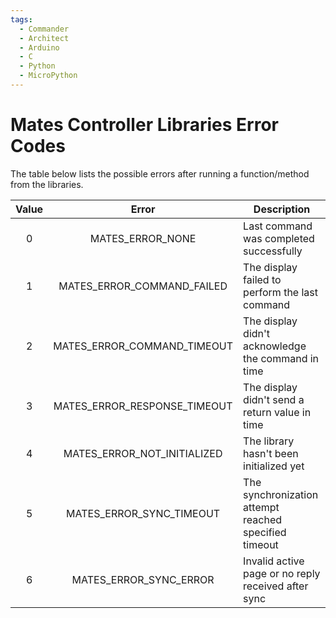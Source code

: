 ```yaml
---
tags:
  - Commander
  - Architect
  - Arduino
  - C
  - Python
  - MicroPython
---
```


# Mates Controller Libraries Error Codes

The table below lists the possible errors after running a function/method from the libraries.

| Value | Error                         | Description                                           |
|:-----:|:-----------------------------:| ----------------------------------------------------- |
| 0     | MATES_ERROR_NONE              | Last command was completed successfully               |
| 1     | MATES_ERROR_COMMAND_FAILED    | The display failed to perform the last command        |
| 2     | MATES_ERROR_COMMAND_TIMEOUT   | The display didn't acknowledge the command in time    |
| 3     | MATES_ERROR_RESPONSE_TIMEOUT  | The display didn't send a return value in time        |
| 4     | MATES_ERROR_NOT_INITIALIZED   | The library hasn't been initialized yet               |
| 5     | MATES_ERROR_SYNC_TIMEOUT      | The synchronization attempt reached specified timeout |
| 6     | MATES_ERROR_SYNC_ERROR        | Invalid active page or no reply received after sync   |